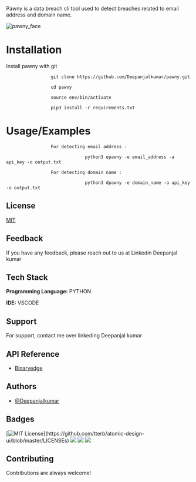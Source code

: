 Pawny is a data breach cli tool used to detect breaches related to email address and domain name.

![pawny_face](https://user-images.githubusercontent.com/55708909/143451718-14558807-0334-47e9-876a-363e99825967.png)

# Installation

Install pawny with git

                     git clone https://github.com/Deepanjalkumar/pawny.git
                     
                     cd pawny
                     
                     source env/bin/activate
                     
                     pip3 install -r requirements.txt
                     
# Usage/Examples

                     For detecting email address :
                      
                                  python3 epawny -e email_address -a api_key -o output.txt
                                  
                     For detecting domain name :

                                  python3 dpawny -e domain_name -a api_key -o output.txt


## License

[MIT](https://choosealicense.com/licenses/mit/)

  
## Feedback

If you have any feedback, please reach out to us at Linkedin Deepanjal kumar

  
## Tech Stack

**Programming Language:** PYTHON

**IDE:** VSCODE

  
## Support

For support, contact me over linkeding Deepanjal kumar

  
## API Reference

- [Binaryedge](https://binaryedge.io/)

  
## Authors

- [@Deepanjalkumar](https://github.com/Deepanjalkumar)

  
## Badges

[![MIT License](https://img.shields.io/apm/l/atomic-design-ui.svg?)](https://github.com/tterb/atomic-design-ui/blob/master/LICENSEs)
![](https://img.shields.io/badge/OS-Linux-informational?style=flat&logo=linux&logoColor=white&color=2bbc8a)
![](https://img.shields.io/badge/Code-Python-informational?style=flat&logo=python&logoColor=white&color=2bbc8a)
![](https://img.shields.io/badge/Shell-Bash-informational?style=flat&logo=gnu-bash&logoColor=white&color=2bbc8a)


  
## Contributing

Contributions are always welcome!
